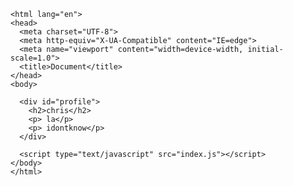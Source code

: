 <!DOCTYPE html>
    <html lang="en">
    <head>
      <meta charset="UTF-8">
      <meta http-equiv="X-UA-Compatible" content="IE=edge">
      <meta name="viewport" content="width=device-width, initial-scale=1.0">
      <title>Document</title>
    </head>
    <body>

      <div id="profile">
        <h2>chris</h2>
        <p> la</p>
        <p> idontknow</p>
      </div>
      
      <script type="text/javascript" src="index.js"></script>
    </body>
    </html>